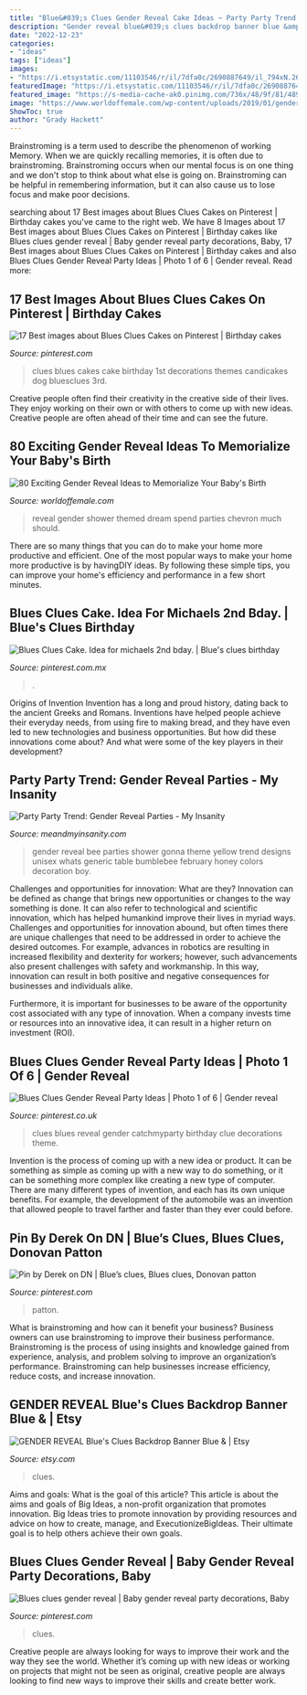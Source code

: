 ```yaml
---
title: "Blue&#039;s Clues Gender Reveal Cake Ideas ~ Party Party Trend: Gender Reveal Parties"
description: "Gender reveal blue&#039;s clues backdrop banner blue &amp;"
date: "2022-12-23"
categories:
- "ideas"
tags: ["ideas"]
images:
- "https://i.etsystatic.com/11103546/r/il/7dfa0c/2690887649/il_794xN.2690887649_72ah.jpg"
featuredImage: "https://i.etsystatic.com/11103546/r/il/7dfa0c/2690887649/il_794xN.2690887649_72ah.jpg"
featured_image: "https://s-media-cache-ak0.pinimg.com/736x/48/9f/81/489f813dfc7d188b51d4151fcfbafc9a.jpg"
image: "https://www.worldoffemale.com/wp-content/uploads/2019/01/gender-reveal-party-spend_1024x1024.jpg"
ShowToc: true
author: "Grady Hackett"
---
```



Brainstroming is a term used to describe the phenomenon of working Memory. When we are quickly recalling memories, it is often due to brainstroming. Brainstroming occurs when our mental focus is on one thing and we don't stop to think about what else is going on. Brainstroming can be helpful in remembering information, but it can also cause us to lose focus and make poor decisions.

	

		
searching about 17 Best images about Blues Clues Cakes on Pinterest | Birthday cakes you've came to the right web. We have 8 Images about 17 Best images about Blues Clues Cakes on Pinterest | Birthday cakes like Blues clues gender reveal | Baby gender reveal party decorations, Baby, 17 Best images about Blues Clues Cakes on Pinterest | Birthday cakes and also Blues Clues Gender Reveal Party Ideas | Photo 1 of 6 | Gender reveal. Read more:
		
    
## 17 Best Images About Blues Clues Cakes On Pinterest | Birthday Cakes

<img loading=lazy src="https://s-media-cache-ak0.pinimg.com/736x/48/9f/81/489f813dfc7d188b51d4151fcfbafc9a.jpg" onerror="this.onerror=null;this.src='https://tse1.mm.bing.net/th?id=OIP.tPi9wpActOk3h9JRhgdauAHaJ6&amp;pid=15.1';" alt="17 Best images about Blues Clues Cakes on Pinterest | Birthday cakes">

_Source: pinterest.com_

>clues blues cakes cake birthday 1st decorations themes candicakes dog bluesclues 3rd. 

	

Creative people often find their creativity in the creative side of their lives. They enjoy working on their own or with others to come up with new ideas. Creative people are often ahead of their time and can see the future.

    
## 80 Exciting Gender Reveal Ideas To Memorialize Your Baby&#039;s Birth

<img loading=lazy src="https://www.worldoffemale.com/wp-content/uploads/2019/01/gender-reveal-party-spend_1024x1024.jpg" onerror="this.onerror=null;this.src='https://tse4.mm.bing.net/th?id=OIP.ib3m2M8FEda5VWnVLxypGwHaFB&amp;pid=15.1';" alt="80 Exciting Gender Reveal Ideas to Memorialize Your Baby&#039;s Birth">

_Source: worldoffemale.com_

>reveal gender shower themed dream spend parties chevron much should. 

	

There are so many things that you can do to make your home more productive and efficient. One of the most popular ways to make your home more productive is by havingDIY ideas. By following these simple tips, you can improve your home's efficiency and performance in a few short minutes.

    
## Blues Clues Cake. Idea For Michaels 2nd Bday. | Blue&#039;s Clues Birthday

<img loading=lazy src="https://i.pinimg.com/originals/c4/cb/9f/c4cb9f5982e208041175d87605f6ff21.jpg" onerror="this.onerror=null;this.src='https://tse4.mm.bing.net/th?id=OIP.FtcCaBropqO15WDzu1FUzAHaH3&amp;pid=15.1';" alt="Blues Clues Cake. Idea for michaels 2nd bday. | Blue&#039;s clues birthday">

_Source: pinterest.com.mx_

>. 

	

Origins of Invention
Invention has a long and proud history, dating back to the ancient Greeks and Romans. Inventions have helped people achieve their everyday needs, from using fire to making bread, and they have even led to new technologies and business opportunities. But how did these innovations come about? And what were some of the key players in their development?

    
## Party Party Trend: Gender Reveal Parties - My Insanity

<img loading=lazy src="http://3.bp.blogspot.com/_LHwl7C3OT3Y/TVAQHGSQLRI/AAAAAAAAMbQ/4g1JIA2rCz8/s1600/IMG_6590.JPG" onerror="this.onerror=null;this.src='https://tse2.mm.bing.net/th?id=OIP.t_2F1fbwBNGdEwsBo2RnQgHaJ4&amp;pid=15.1';" alt="Party Party Trend: Gender Reveal Parties - My Insanity">

_Source: meandmyinsanity.com_

>gender reveal bee parties shower gonna theme yellow trend designs unisex whats generic table bumblebee february honey colors decoration boy. 

	

Challenges and opportunities for innovation: What are they?
Innovation can be defined as change that brings new opportunities or changes to the way something is done. It can also refer to technological and scientific innovation, which has helped humankind improve their lives in myriad ways. 
Challenges and opportunities for innovation abound, but often times there are unique challenges that need to be addressed in order to achieve the desired outcomes. For example, advances in robotics are resulting in increased flexibility and dexterity for workers; however, such advancements also present challenges with safety and workmanship. In this way, innovation can result in both positive and negative consequences for businesses and individuals alike. 

Furthermore, it is important for businesses to be aware of the opportunity cost associated with any type of innovation. When a company invests time or resources into an innovative idea, it can result in a higher return on investment (ROI).

    
## Blues Clues Gender Reveal Party Ideas | Photo 1 Of 6 | Gender Reveal

<img loading=lazy src="https://i.pinimg.com/originals/5e/1a/c5/5e1ac58951d8941f9867918ab4ddb328.jpg" onerror="this.onerror=null;this.src='https://tse4.mm.bing.net/th?id=OIP.T-AzRllPzTDOwjdq-J7m-AHaJ4&amp;pid=15.1';" alt="Blues Clues Gender Reveal Party Ideas | Photo 1 of 6 | Gender reveal">

_Source: pinterest.co.uk_

>clues blues reveal gender catchmyparty birthday clue decorations theme. 

	

Invention is the process of coming up with a new idea or product. It can be something as simple as coming up with a new way to do something, or it can be something more complex like creating a new type of computer. There are many different types of invention, and each has its own unique benefits. For example, the development of the automobile was an invention that allowed people to travel farther and faster than they ever could before.

    
## Pin By Derek On DN | Blue’s Clues, Blues Clues, Donovan Patton

<img loading=lazy src="https://i.pinimg.com/originals/3a/7a/11/3a7a116e2224683f5252a74956bf4fd0.jpg" onerror="this.onerror=null;this.src='https://tse4.mm.bing.net/th?id=OIP.li1qH7cuW3vlHrvGIIqPVgHaFk&amp;pid=15.1';" alt="Pin by Derek on DN | Blue’s clues, Blues clues, Donovan patton">

_Source: pinterest.com_

>patton. 

	

What is brainstroming and how can it benefit your business?
Business owners can use brainstroming to improve their business performance. Brainstroming is the process of using insights and knowledge gained from experience, analysis, and problem solving to improve an organization’s performance. Brainstroming can help businesses increase efficiency, reduce costs, and increase innovation.

    
## GENDER REVEAL Blue&#039;s Clues Backdrop Banner Blue &amp; | Etsy

<img loading=lazy src="https://i.etsystatic.com/11103546/r/il/7dfa0c/2690887649/il_794xN.2690887649_72ah.jpg" onerror="this.onerror=null;this.src='https://tse4.mm.bing.net/th?id=OIP.X9ukzsCFZw63xWTVOedByQHaF7&amp;pid=15.1';" alt="GENDER REVEAL Blue&#039;s Clues Backdrop Banner Blue &amp; | Etsy">

_Source: etsy.com_

>clues. 

	

Aims and goals: What is the goal of this article?
This article is about the aims and goals of Big Ideas, a non-profit organization that promotes innovation. Big Ideas tries to promote innovation by providing resources and advice on how to create, manage, and ExecutionizeBigIdeas. Their ultimate goal is to help others achieve their own goals.

    
## Blues Clues Gender Reveal | Baby Gender Reveal Party Decorations, Baby

<img loading=lazy src="https://i.pinimg.com/736x/d4/0d/a4/d40da413402359696d843be8e5b2b7b6.jpg" onerror="this.onerror=null;this.src='https://tse3.mm.bing.net/th?id=OIP.4LSGJMA_HSJs7LBoz0221AHaQA&amp;pid=15.1';" alt="Blues clues gender reveal | Baby gender reveal party decorations, Baby">

_Source: pinterest.com_

>clues. 

	

Creative people are always looking for ways to improve their work and the way they see the world. Whether it’s coming up with new ideas or working on projects that might not be seen as original, creative people are always looking to find new ways to improve their skills and create better work.

